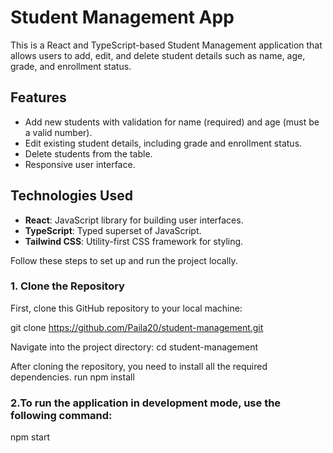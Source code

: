 # Student Management App

This is a React and TypeScript-based Student Management application that allows users to add, edit, and delete student details such as name, age, grade, and enrollment status.

## Features

- Add new students with validation for name (required) and age (must be a valid number).
- Edit existing student details, including grade and enrollment status.
- Delete students from the table.
- Responsive user interface.

## Technologies Used

- **React**: JavaScript library for building user interfaces.
- **TypeScript**: Typed superset of JavaScript.
- **Tailwind CSS**: Utility-first CSS framework for styling.


Follow these steps to set up and run the project locally.

### 1. Clone the Repository

First, clone this GitHub repository to your local machine:

git clone https://github.com/Paila20/student-management.git 

Navigate into the project directory:
cd student-management

After cloning the repository, you need to install all the required dependencies.
 run npm install

 ### 2.To run the application in development mode, use the following command:
  npm start